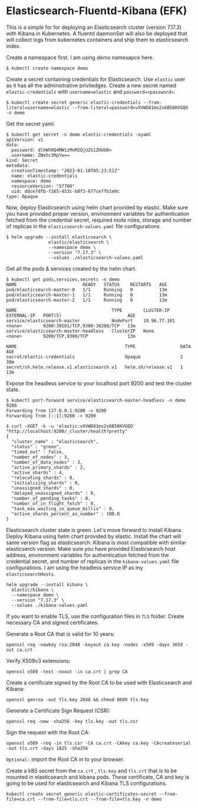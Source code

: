 # Elasticsearch-Fluentd-Kibana (EFK)

This is a simple for for deploying an Elasticsearch cluster (version 7.17.3) with Kibana in Kubernetes. A fluentd daemonSet will also be deployed that will collect logs from kubernetes containers and ship them to elasticsearch index. 

Create a namespace first. I am using demo namesapce here. 
```
$ kubectl create namespace demo
```

Create a secret containing credentials for Elasticsearch. Use `elastic` user as it has all the administrative priviledges. Create a new secret named `elastic-credentials` with `username=elastic` and `password=<password>`.

```
$ kubectl create secret generic elastic-credentials --from-literal=username=elastic --from-literal=password=vXVWD81ms2s6B56KVGQO -n demo
```

Get the secret yaml.

```
$ kubectl get secret -n demo elastic-credentials -oyaml
apiVersion: v1
data:
  password: dlhWV0Q4MW1zMnM2QjU2S1ZHUU8=
  username: ZWxhc3RpYw==
kind: Secret
metadata:
  creationTimestamp: "2023-01-18T05:23:51Z"
  name: elastic-credentials
  namespace: demo
  resourceVersion: "57700"
  uid: ddce7dfb-f165-453c-b8f3-677ceffb1e0c
type: Opaque
```

Now, deploy Elasticsearch using helm chart provided by elastic. Make sure you have provided proper version, environment variables for authentication fetched from the credential secret, required node roles, storage and number of replicas in the `elasticsearch-values.yaml` file configurations. 
```
$ helm upgrade --install elasticsearch \
                elastic/elasticsearch \
                --namespace demo \
                --version "7.17.3" \
                --values ./elasticsearch-values.yaml 
```

Get all the pods & services created by the helm chart.

```
$ kubectl get pods,services,secrets -n demo
NAME                         READY   STATUS    RESTARTS   AGE
pod/elasticsearch-master-0   1/1     Running   0          13m
pod/elasticsearch-master-1   1/1     Running   0          13m
pod/elasticsearch-master-2   1/1     Running   0          13m

NAME                                    TYPE        CLUSTER-IP     EXTERNAL-IP   PORT(S)                         AGE
service/elasticsearch-master            NodePort    10.96.77.101   <none>        9200:30181/TCP,9300:30208/TCP   13m
service/elasticsearch-master-headless   ClusterIP   None           <none>        9200/TCP,9300/TCP               13m

NAME                                         TYPE                 DATA   AGE
secret/elastic-credentials                   Opaque               2      38m
secret/sh.helm.release.v1.elasticsearch.v1   helm.sh/release.v1   1      13m
```

Expose the headless service to your localhost port 9200 and test the cluster state.
```
$ kubectl port-forward service/elasticsearch-master-headless -n demo 9200
Forwarding from 127.0.0.1:9200 -> 9200
Forwarding from [::1]:9200 -> 9200
```
```
$ curl -XGET -k -u 'elastic:vXVWD81ms2s6B56KVGQO' "http://localhost:9200/_cluster/health?pretty"
{
  "cluster_name" : "elasticsearch",
  "status" : "green",
  "timed_out" : false,
  "number_of_nodes" : 3,
  "number_of_data_nodes" : 3,
  "active_primary_shards" : 2,
  "active_shards" : 4,
  "relocating_shards" : 0,
  "initializing_shards" : 0,
  "unassigned_shards" : 0,
  "delayed_unassigned_shards" : 0,
  "number_of_pending_tasks" : 0,
  "number_of_in_flight_fetch" : 0,
  "task_max_waiting_in_queue_millis" : 0,
  "active_shards_percent_as_number" : 100.0
}
```

Elasticsearch cluster state is green. Let's move forward to install Kibana. Deploy Kibana using helm chart provided by elastic. Install the chart will same version flag as elasticsearch. Kibana is most compatible with similar elasticserch version. Make sure you have provided Elasticsearch host address, environment variables for authentication fetched from the credential secret, and number of replicas in the `kibana-values.yaml` file configurations. I am using the headless service IP as my `elasticsearchHosts`.

```
helm upgrade --install kibana \
  elastic/kibana \
  --namespace demo \
  --version "7.17.3" \
  --values ./kibana-values.yaml
```

If you want to enable TLS, use the configuration files in `TLS` folder. Create necessary CA and signed certificates.

Generate a Root CA that is valid for 10 years:
```
openssl req -newkey rsa:2048 -keyout ca.key -nodes -x509 -days 3650 -out ca.crt
```
Verify X509v3 extensions:
```
openssl x509 -text -noout -in ca.crt | grep CA
```
Create a certificate signed by the Root CA to be used with Elasticsearch and Kibana:
```
openssl genrsa -out tls.key 2048 && chmod 0600 tls.key
```

Generate a Certificate Sign Request (CSR):
```
openssl req -new -sha256 -key tls.key -out tls.csr
```

Sign the request with the Root CA:
```
openssl x509 -req -in tls.csr -CA ca.crt -CAkey ca.key -CAcreateserial -out tls.crt -days 1825 -sha256
```

`Optional:` import the Root CA in to your browser.

Create a k8S secret from the `ca.crt` , `tls.key` and `tls.crt` that is to be mounted in elasticsearch and kibana pods. These certificate, CA and key is going to be used for elasticsearch and Kibana TLS configurations.

```
kubectl create secret generic elastic-certificates-secret --from-file=ca.crt --from-file=tls.crt --from-file=tls.key -n demo
```

